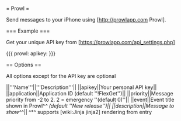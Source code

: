 = Prowl =

Send messages to your iPhone using [http://prowlapp.com Prowl].

=== Example ===

Get your unique API key from [https://prowlapp.com/api_settings.php]

{{{
prowl:
  apikey: <your apikey>
}}}


== Options ==

All options except for the API key are optional

||'''Name'''||'''Description'''||
||apikey||Your personal API key||
||application||Application ID (default ''!FlexGet'')||
||priority||Message priority from -2 to 2. 2 = emergency ''(default 0)''||
||event||Event title shown in Prowl^*^ (default ''New release'')||
||description||Message to show^*^||
^*^ supports [wiki:Jinja jinja2] rendering from entry